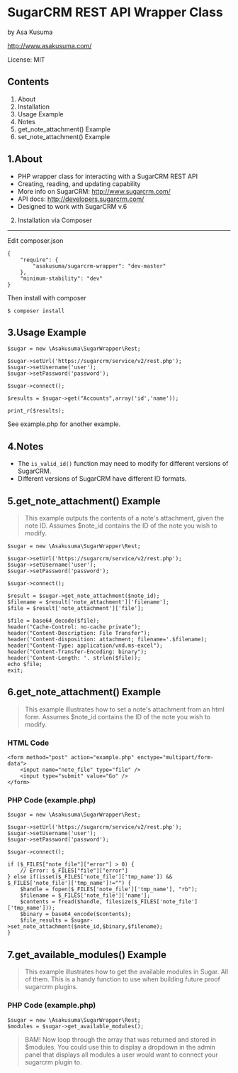 SugarCRM REST API Wrapper Class
===============================
by Asa Kusuma

http://www.asakusuma.com/

License: MIT


Contents
--------
1. About
2. Installation
3. Usage Example
4. Notes
5. get_note_attachment() Example
6. set_note_attachment() Example


1.About
-------
- PHP wrapper class for interacting with a SugarCRM REST API
- Creating, reading, and updating capability
- More info on SugarCRM: http://www.sugarcrm.com/
- API docs: http://developers.sugarcrm.com/
- Designed to work with SugarCRM v.6

2. Installation via Composer
----------------------------
Edit composer.json

	{
		"require": {
			"asakusuma/sugarcrm-wrapper": "dev-master"
		},
		"minimum-stability": "dev"
	}

Then install with composer

	$ composer install

3.Usage Example
---------------
	$sugar = new \Asakusuma\SugarWrapper\Rest;

	$sugar->setUrl('https://sugarcrm/service/v2/rest.php');
	$sugar->setUsername('user');
	$sugar->setPassword('password');

	$sugar->connect();

	$results = $sugar->get("Accounts",array('id','name'));

	print_r($results);

See example.php for another example.


4.Notes
-------
- The `is_valid_id()` function may need to modify for different versions
of SugarCRM.
- Different versions of SugarCRM have different ID formats.


5.get_note_attachment() Example
-------------------------------
>This example outputs the contents of a note's attachment, given the
>note ID. Assumes $note_id contains the ID of the note you wish to modify.

	$sugar = new \Asakusuma\SugarWrapper\Rest;

	$sugar->setUrl('https://sugarcrm/service/v2/rest.php');
	$sugar->setUsername('user');
	$sugar->setPassword('password');

	$sugar->connect();

	$result = $sugar->get_note_attachment($note_id);
	$filename = $result['note_attachment']['filename'];
	$file = $result['note_attachment']['file'];

	$file = base64_decode($file);
	header("Cache-Control: no-cache private");
	header("Content-Description: File Transfer");
	header('Content-disposition: attachment; filename='.$filename);
	header("Content-Type: application/vnd.ms-excel");
	header("Content-Transfer-Encoding: binary");
	header('Content-Length: '. strlen($file));
	echo $file;
	exit;


6.get_note_attachment() Example
-------------------------------
>This example illustrates how to set a note's attachment from an html form.
>Assumes $note_id contains the ID of the note you wish to modify.

### HTML Code
	<form method="post" action="example.php" enctype="multipart/form-data">
    	<input name="note_file" type="file" />
  		<input type="submit" value="Go" />
	</form>

### PHP Code (example.php)
	$sugar = new \Asakusuma\SugarWrapper\Rest;

	$sugar->setUrl('https://sugarcrm/service/v2/rest.php');
	$sugar->setUsername('user');
	$sugar->setPassword('password');

	$sugar->connect();

	if ($_FILES["note_file"]["error"] > 0) {
    	// Error: $_FILES["file"]["error"]
	} else if(isset($_FILES['note_file']['tmp_name']) && $_FILES['note_file']['tmp_name']!="") {
		$handle = fopen($_FILES['note_file']['tmp_name'], "rb");
		$filename = $_FILES['note_file']['name'];
		$contents = fread($handle, filesize($_FILES['note_file']['tmp_name']));
		$binary = base64_encode($contents);
		$file_results = $sugar->set_note_attachment($note_id,$binary,$filename);
	}

7.get_available_modules() Example
-------------------------------
>This example illustrates how to get the available modules in Sugar.  All of them.
>This is a handy function to use when building future proof sugarcrm plugins.
>

### PHP Code (example.php)
	$sugar = new \Asakusuma\SugarWrapper\Rest;
	$modules = $sugar->get_available_modules();
>BAM! Now loop through the array that was returned and stored in $modules.  You could use this
>to display a dropdown in the admin panel that displays all modules a user would want to connect your
>sugarcrm plugin to.
